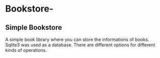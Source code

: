 # Bookstore-
Simple Bookstore
------------------------------------
A simple book library where you can store the informations of books. Sqlite3 was used as a database. There are different options for different kinds of operations.

